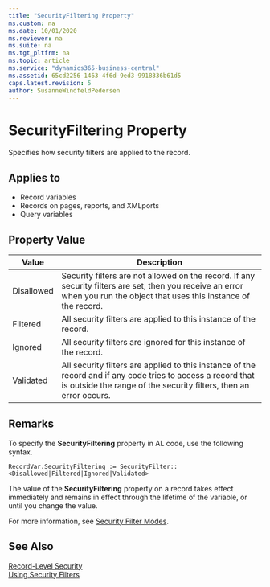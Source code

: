 ```yaml
---
title: "SecurityFiltering Property"
ms.custom: na
ms.date: 10/01/2020
ms.reviewer: na
ms.suite: na
ms.tgt_pltfrm: na
ms.topic: article
ms.service: "dynamics365-business-central"
ms.assetid: 65cd2256-1463-4f6d-9ed3-9918336b61d5
caps.latest.revision: 5
author: SusanneWindfeldPedersen
---
```


# SecurityFiltering Property

Specifies how security filters are applied to the record.  
  
## Applies to  
  
- Record variables  
- Records on pages, reports, and XMLports  
- Query variables  
  
## Property Value  
  
|Value|Description|  
|-----------|-----------------|  
|Disallowed|Security filters are not allowed on the record. If any security filters are set, then you receive an error when you run the object that uses this instance of the record.|  
|Filtered|All security filters are applied to this instance of the record.|  
|Ignored|All security filters are ignored for this instance of the record.|  
|Validated|All security filters are applied to this instance of the record and if any code tries to access a record that is outside the range of the security filters, then an error occurs.|  
  
## Remarks  

To specify the **SecurityFiltering** property in AL code, use the following syntax.  
  
```AL
RecordVar.SecurityFiltering := SecurityFilter::<Disallowed|Filtered|Ignored|Validated>  
```  
  
The value of the **SecurityFiltering** property on a record takes effect immediately and remains in effect through the lifetime of the variable, or until you change the value. 

For more information, see [Security Filter Modes](../../security/Security-Filters.md). 
  
## See Also  

[Record-Level Security](../../security/data-security.md)   
[Using Security Filters](../../security/security-filters.md)   